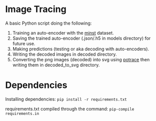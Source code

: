 # Image Tracing

A basic Python script doing the following:

1. Training an auto-encoder with the [minst](https://keras.io/api/datasets/mnist/) dataset.
2. Saving the trained auto-encoder (.json/.h5 in models directory) for future use.
3. Making predictions (testing or aka decoding with auto-encoders).
4. Writing the decoded images in decoded directory.
5. Converting the png images (decoded) into svg using [potrace](http://potrace.sourceforge.net/) then writing them in decoded_to_svg directory.


# Dependencies

Installing dependencies: `pip install -r requirements.txt`

requirements.txt compiled through the command: `pip-compile requirements.in` 
